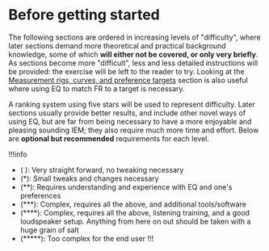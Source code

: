 # Before getting started

The following sections are ordered in increasing levels of "difficulty", where later sections demand more theoretical and practical background knowledge, some of which **will either not be covered, or only very briefly**. As sections become more "difficult", less and less detailed instructions will be provided: the exercise will be left to the reader to try. Looking at the [Measurement rigs, curves, and preference targets]() section is also useful where using EQ to match FR to a target is necessary.

A ranking system using five stars will be used to represent difficulty. Later sections usually provide better results, and include other novel ways of using EQ, but are far from being necessary to have a more enjoyable and pleasing sounding IEM; they also require much more time and effort.
Below are **optional but recommended** requirements for each level.

!!!info 
- ( ): Very straight forward, no tweaking necessary
- (\*): Small tweaks and changes necessary
- (\*\*): Requires understanding and experience with EQ and one's preferences
- (\*\*\*): Complex, requires all the above, and additional tools/software
- (\*\*\*\*): Complex, requires all the above, listening training, and a good loudspeaker setup. Anything from here on out should be taken with a huge grain of salt
- (\*\*\*\*\*): Too complex for the end user
!!!
